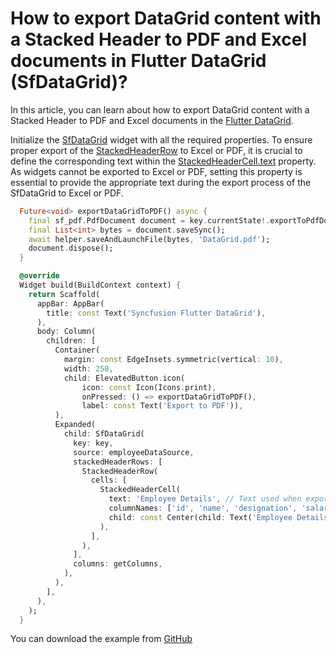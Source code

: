 # How to export DataGrid content with a Stacked Header to PDF and Excel documents in Flutter DataGrid (SfDataGrid)?

In this article, you can learn about how to export DataGrid content with a Stacked Header to PDF and Excel documents in the [Flutter DataGrid](https://help.syncfusion.com/flutter/datagrid/getting-started).

Initialize the [SfDataGrid](https://pub.dev/documentation/syncfusion_flutter_datagrid/latest/datagrid/SfDataGrid-class.html) widget with all the required properties. To ensure proper export of the [StackedHeaderRow](https://pub.dev/documentation/syncfusion_flutter_datagrid/latest/datagrid/StackedHeaderRow-class.html) to Excel or PDF, it is crucial to define the corresponding text within the [StackedHeaderCell.text](https://pub.dev/documentation/syncfusion_flutter_datagrid/latest/datagrid/StackedHeaderCell/text.html) property. As widgets cannot be exported to Excel or PDF, setting this property is essential to provide the appropriate text during the export process of the SfDataGrid to Excel or PDF.

```dart
  Future<void> exportDataGridToPDF() async {
    final sf_pdf.PdfDocument document = key.currentState!.exportToPdfDocument();
    final List<int> bytes = document.saveSync();
    await helper.saveAndLaunchFile(bytes, 'DataGrid.pdf');
    document.dispose();
  }

  @override
  Widget build(BuildContext context) {
    return Scaffold(
      appBar: AppBar(
        title: const Text('Syncfusion Flutter DataGrid'),
      ),
      body: Column(
        children: [
          Container(
            margin: const EdgeInsets.symmetric(vertical: 10),
            width: 250,
            child: ElevatedButton.icon(
                icon: const Icon(Icons.print),
                onPressed: () => exportDataGridToPDF(),
                label: const Text('Export to PDF')),
          ),
          Expanded(
            child: SfDataGrid(
              key: key,
              source: employeeDataSource,
              stackedHeaderRows: [
                StackedHeaderRow(
                  cells: [
                    StackedHeaderCell(
                      text: 'Employee Details', // Text used when exporting
                      columnNames: ['id', 'name', 'designation', 'salary'],
                      child: const Center(child: Text('Employee Details')),
                    ),
                  ],
                ),
              ],
              columns: getColumns,
            ),
          ),
        ],
      ),
    );
  }
```

You can download the example from [GitHub](https://github.com/SyncfusionExamples/How-to-export-Stacked-Header-to-PDF-and-Excel-documents-in-Flutter-DataGrid-SfDataGrid)